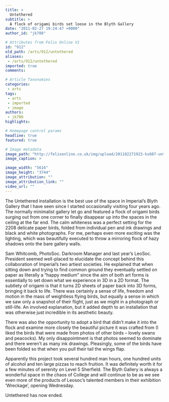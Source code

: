 ```yaml
---
title: >
  Untethered
subtitle: >
  A flock of origami birds set loose in the Blyth Gallery
date: "2011-02-27 19:24:47 +0000"
author_id: "jk708"

# Attributes from Felix Online V1
id: "912"
old_path: /arts/912/untethered
aliases:
 - /arts/912/untethered
imported: true
comments:

# Article Taxonomies
categories:
 - arts
tags:
 - arts
 - imported
 - image
authors:
 - jk708
highlights:

# Homepage control params
headline: true
featured: true

# Image metadata
image_path: "http://felixonline.co.uk/img/upload/201102271923-ks607-untether.jpg"
image_caption: >

image_width: "5616"
image_height: "3744"
image_attribution: ""
image_attribution_link: ""
video_url: ""
---
```


The Untethered installation is the best use of the space in Imperial’s Blyth Gallery that I have seen since I started occasionally visiting four years ago. The normally minimalist gallery let go and featured a flock of origami birds surging out from one corner to finally disappear up into the spaces in the ceiling at the far end. The calm whiteness was a perfect setting for the 2208 delicate paper birds, folded from individual pen and ink drawings and black and white photographs. For me, perhaps even more exciting was the lighting, which was beautifully executed to throw a mirroring flock of hazy shadows onto the bare gallery walls.

Sam Whitcomb, PhotoSoc. Darkroom Manager and last year’s LeoSoc. President seemed well-placed to elucidate the concept behind this collaboration of Imperial’s two artiest societies. He explained that when sitting down and trying to find common ground they eventually settled on paper as literally a “happy medium” since the aim of both art forms is essentially to set down what we experience in 3D in a 2D format. The subtlety of origami is that it turns 2D sheets of paper back into 3D forms, bringing it back to life. There was certainly a sense of life, freedom and motion in the mass of weightless flying birds, but equally a sense in which we saw only a snapshot of their flight, just as we might in a photograph or still-life. An involved explanation, but it added depth to an installation that was otherwise just incredible in its aesthetic beauty.

There was also the opportunity to adopt a bird that didn’t make it into the flock and examine more closely the beautiful picture it was crafted from (I liked the birds that were made from photos of other birds – lovely swans and peacocks). My only disappointment is that photos seemed to dominate and there weren’t as many ink drawings. Pleasingly, some of the birds have been folded so that when you pull their tail the wings flap.

Apparently this project took several hundred man hours, one hundred units of alcohol and ten large pizzas to reach fruition. It was definitely worth it for a few minutes of serenity on Level 5 Sherfield. The Blyth Gallery is always a wonderful space in the chaos of College and will continue to be as we see even more of the products of Leosoc’s talented members in their exhibition ‘Wreckage’, opening Wednesday.

Untethered has now ended.
